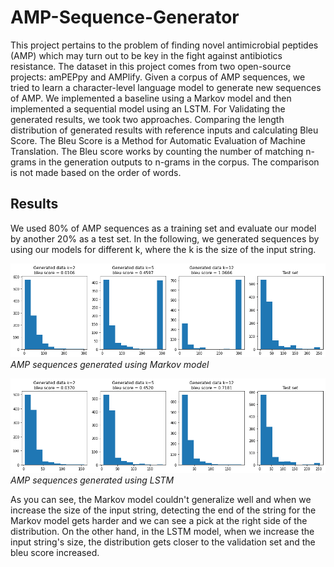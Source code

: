 # AMP-Sequence-Generator

This project pertains to the problem of finding novel antimicrobial peptides (AMP) which may turn out to be key in the fight against antibiotics resistance. The dataset in this project comes from two open-source projects: amPEPpy and AMPlify. Given a corpus of AMP sequences, we tried to learn a character-level language model to generate new sequences of AMP. We implemented a baseline using a Markov model and then implemented a sequential model using an LSTM. For Validating the generated results, we took two approaches. Comparing the length distribution of generated results with reference inputs and calculating Bleu Score. The Bleu Score is a Method for Automatic Evaluation of Machine Translation. The Bleu score works by counting the number of matching n-grams in the generation outputs to n-grams in the corpus. The comparison is not made based on the order of words.

## Results
We used 80% of AMP sequences as a training set and evaluate our model by another 20% as a test set. In the following, we generated sequences by using our models for different k, where the k is the size of the input string.

![Screenshot](figure/plt1.png)
*AMP sequences generated using Markov model*


![Screenshot](figure/plt2.png)
*AMP sequences generated using LSTM*

As you can see, the Markov model couldn't generalize well and when we increase the size of the input string, detecting the end of the string for the Markov model gets harder and we can see a pick at the right side of the distribution. On the other hand, in the LSTM model, when we increase the input string's size, the distribution gets closer to the validation set and the bleu score increased.

